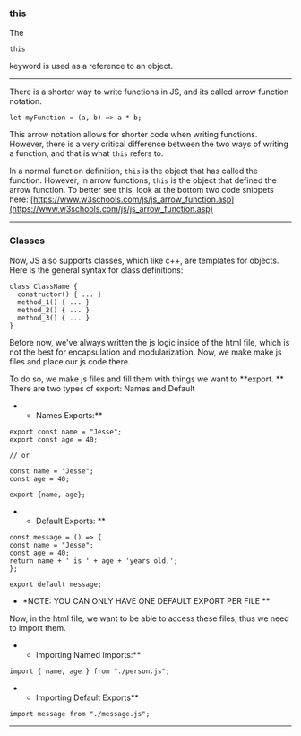 ### this

The

```Plain
this
```

keyword is used as a reference to an object.

---

There is a shorter way to write functions in JS, and its called arrow function notation.

```Plain
let myFunction = (a, b) => a * b;
```

This arrow notation allows for shorter code when writing functions. However, there is a very critical difference between the two ways of writing a function, and that is what `this` refers to.

In a normal function definition, `this` is the object that has called the function. However, in arrow functions, `this` is the object that defined the arrow function. To better see this, look at the bottom two code snippets here: [https://www.w3schools.com/js/js_arrow_function.asp](https://www.w3schools.com/js/js_arrow_function.asp)

---

### Classes

Now, JS also supports classes, which like c++, are templates for objects. Here is the general syntax for class definitions:

```Plain
class ClassName {
  constructor() { ... }
  method_1() { ... }
  method_2() { ... }
  method_3() { ... }
}
```

Before now, we've always written the js logic inside of the html file, which is not the best for encapsulation and modularization. Now, we make make js files and place our js code there.

To do so, we make js files and fill them with things we want to **export. ** There are two types of export: Names and Default

- * Names Exports:**

```Plain
export const name = "Jesse";
export const age = 40;

// or

const name = "Jesse";
const age = 40;

export {name, age};
```

- * Default Exports: **

```Plain
const message = () => {
const name = "Jesse";
const age = 40;
return name + ' is ' + age + 'years old.';
};

export default message;
```

- *NOTE: YOU CAN ONLY HAVE ONE DEFAULT EXPORT PER FILE **

Now, in the html file, we want to be able to access these files, thus we need to import them.

- * Importing Named Imports:**

```Plain
import { name, age } from "./person.js";
```

- * Importing Default Exports**

```Plain
import message from "./message.js";
```

---